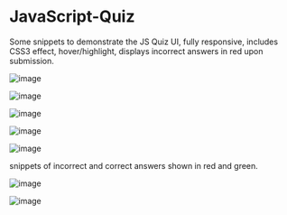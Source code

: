# JavaScript-Quiz

Some snippets to demonstrate the JS Quiz UI, fully responsive, includes CSS3 effect, hover/highlight, displays incorrect answers in red upon submission. 

![image](https://user-images.githubusercontent.com/23155302/39601226-461462c0-4eef-11e8-82ab-d01c2e52a10f.png)

![image](https://user-images.githubusercontent.com/23155302/39601249-59ef8176-4eef-11e8-9079-8f3e79382d85.png)

![image](https://user-images.githubusercontent.com/23155302/39601280-6dc7d1b2-4eef-11e8-8b0c-70f459526e2a.png)


![image](https://user-images.githubusercontent.com/23155302/39601311-815ff3d0-4eef-11e8-8425-a6ef0c3acba9.png)

![image](https://user-images.githubusercontent.com/23155302/39601350-9ae3e28a-4eef-11e8-8e97-8bf71747710a.png)

snippets of incorrect and correct answers shown in red and green. 

![image](https://user-images.githubusercontent.com/23155302/39601530-2e5dfcee-4ef0-11e8-8dc1-15a543b00f5a.png)

![image](https://user-images.githubusercontent.com/23155302/39601551-489854b0-4ef0-11e8-91e4-5651583b1247.png)

